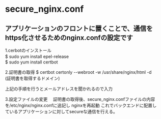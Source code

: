 # secure_nginx.conf

## アプリケーションのフロントに置くことで、通信をhttps化させるためのnginx.confの設定です

1.cerbotのインストール \
 $ sudo yum install epel-release　\
 $ sudo yum install certbot

2.証明書の取得
 $ certbot certonly --webroot -w /usr/share/nginx/html -d \
   (証明書を取得するドメイン)

  上記の手順を行うとメールアドレスを聞かれるので入力

3.設定ファイルの変更
　証明書の取得後、secure_nginx.confファイルの内容を/etc/nginx/nginx.confに追記し
  nginxを再起動
  これでバックエンドに配置しているアプリケーションに対してsecureな通信を行える。
